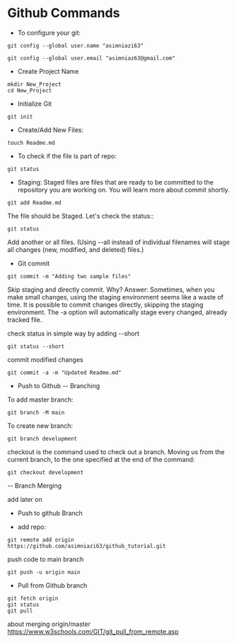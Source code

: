# Github Commands

- To configure your git:

```
git config --global user.name "asimniazi63"

git config --global user.email "asimniaz63@gmail.com"

```

- Create Project Name

```
mkdir New_Project
cd New_Project
```

- Initialize Git
```
git init
```

- Create/Add New Files:

```
touch Readme.md
```

- To check if the file is part of repo:
```
git status
```

- Staging:
Staged files are files that are ready to be committed to the repository you are working on. You will learn more about commit shortly.

```
git add Readme.md
```

The file should be Staged. Let's check the status::

```
git status
```

Add another or all files. (Using --all instead of individual filenames will stage all changes (new, modified, and deleted) files.)

- Git commit
```
git commit -m "Adding two sample files"
```

Skip staging and directly commit. Why?
Answer: Sometimes, when you make small changes, using the staging environment seems like a waste of time. It is possible to commit changes directly, skipping the staging environment. The -a option will automatically stage every changed, already tracked file.

check status in simple way by adding --short
```
git status --short
```

commit modified changes
```
git commit -a -m "Updated Readme.md"
```

- Push to Github
-- Branching

To add master branch:
```
git branch -M main
```

To create new branch:
```
git branch development
```

checkout is the command used to check out a branch. Moving us from the current branch, to the one specified at the end of the command:
```
git checkout development
```

-- Branch Merging

add later on

- Push to github Branch

- add repo:
```
git remote add origin https://github.com/asimniazi63/github_tutorial.git
```

push code to main branch
```
git push -u origin main
```

- Pull from Github branch
```
git fetch origin
git status
git pull
```

about merging origin/master
https://www.w3schools.com/GIT/git_pull_from_remote.asp
